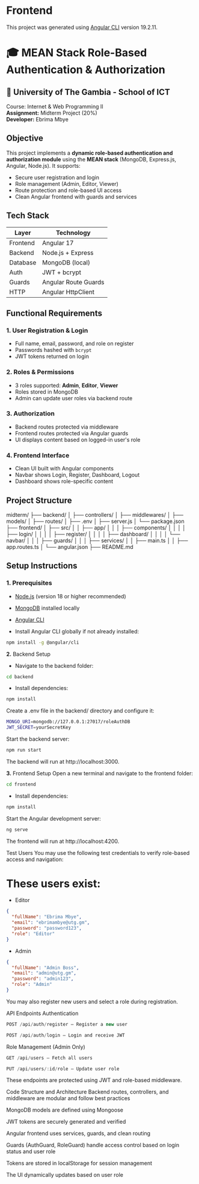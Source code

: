 # Frontend

This project was generated using [Angular CLI](https://github.com/angular/angular-cli) version 19.2.11.

# 🎓 MEAN Stack Role-Based Authentication & Authorization

## 📘 University of The Gambia - School of ICT

Course: Internet & Web Programming II  
**Assignment:** Midterm Project (20%)  
**Developer:** Ebrima Mbye

## Objective

This project implements a **dynamic role-based authentication and authorization module** using the **MEAN stack** (MongoDB, Express.js, Angular, Node.js). It supports:

- Secure user registration and login
- Role management (Admin, Editor, Viewer)
- Route protection and role-based UI access
- Clean Angular frontend with guards and services

## Tech Stack

| Layer    | Technology           |
| -------- | -------------------- |
| Frontend | Angular 17           |
| Backend  | Node.js + Express    |
| Database | MongoDB (local)      |
| Auth     | JWT + bcrypt         |
| Guards   | Angular Route Guards |
| HTTP     | Angular HttpClient   |

## Functional Requirements

### 1. User Registration & Login

- Full name, email, password, and role on register
- Passwords hashed with `bcrypt`
- JWT tokens returned on login

### 2. Roles & Permissions

- 3 roles supported: **Admin**, **Editor**, **Viewer**
- Roles stored in MongoDB
- Admin can update user roles via backend route

### 3. Authorization

- Backend routes protected via middleware
- Frontend routes protected via Angular guards
- UI displays content based on logged-in user's role

### 4. Frontend Interface

- Clean UI built with Angular components
- Navbar shows Login, Register, Dashboard, Logout
- Dashboard shows role-specific content


## Project Structure

midterm/
├── backend/
│ ├── controllers/
│ ├── middlewares/
│ ├── models/
│ ├── routes/
│ ├── .env
│ ├── server.js
│ └── package.json
├── frontend/
│ ├── src/
│ │ ├── app/
│ │ │ ├── components/
│ │ │ │ ├── login/
│ │ │ │ ├── register/
│ │ │ │ ├── dashboard/
│ │ │ │ └── navbar/
│ │ │ ├── guards/
│ │ │ ├── services/
│ │ ├── main.ts
│ │ ├── app.routes.ts
│ └── angular.json
├── README.md

## Setup Instructions

### 1. Prerequisites

- [Node.js](https://nodejs.org/) (version 18 or higher recommended)
- [MongoDB](https://www.mongodb.com/try/download/community) installed locally
- [Angular CLI](https://angular.io/cli)

- Install Angular CLI globally if not already installed:
```bash
npm install -g @angular/cli
```

**2.** Backend Setup

- Navigate to the backend folder:
```bash
cd backend
```

- Install dependencies:
```bash
npm install
```

Create a .env file in the backend/ directory and configure it:

```bash
MONGO_URI=mongodb://127.0.0.1:27017/roleAuthDB
JWT_SECRET=yourSecretKey
```
Start the backend server:

```bash
npm run start
```
The backend will run at http://localhost:3000.

**3.** Frontend Setup
Open a new terminal and navigate to the frontend folder:

```bash
cd frontend
``` 

- Install dependencies:
```bash
npm install
```

Start the Angular development server:
```bash
ng serve
```

The frontend will run at http://localhost:4200.

Test Users
You may use the following test credentials to verify role-based access and navigation:

# These users exist:

- Editor
```json
{
  "fullName": "Ebrima Mbye",
  "email": "ebrimambye@utg.gm",
  "password": "password123",
  "role": "Editor"
}
```

- Admin
```json
{
  "fullName": "Admin Boss",
  "email": "admin@utg.gm",
  "password": "admin123",
  "role": "Admin"
}
```

You may also register new users and select a role during registration.

API Endpoints
Authentication

```js
POST /api/auth/register — Register a new user
```

```js
POST /api/auth/login — Login and receive JWT
```

Role Management (Admin Only)
```js
GET /api/users — Fetch all users
```

```js
PUT /api/users/:id/role — Update user role
```

These endpoints are protected using JWT and role-based middleware.

Code Structure and Architecture
Backend routes, controllers, and middleware are modular and follow best practices

MongoDB models are defined using Mongoose

JWT tokens are securely generated and verified

Angular frontend uses services, guards, and clean routing

Guards (AuthGuard, RoleGuard) handle access control based on login status and user role

Tokens are stored in localStorage for session management

The UI dynamically updates based on user role
